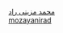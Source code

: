 [محمد مزینی راد](https://mozayanirad.github.io)                  
[mozayanirad](https://github.com/mozayanirad)
